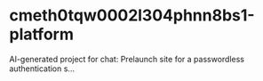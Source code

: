 # cmeth0tqw0002l304phnn8bs1-platform
AI-generated project for chat: Prelaunch site for a passwordless authentication s...
